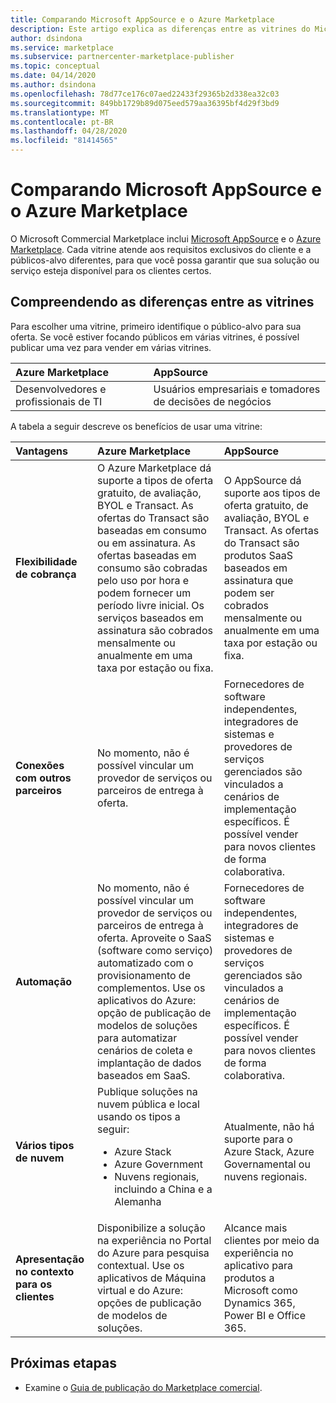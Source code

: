 ```yaml
---
title: Comparando Microsoft AppSource e o Azure Marketplace
description: Este artigo explica as diferenças entre as vitrines do Microsoft Commercial Marketplace – Microsoft AppSource e o Azure Marketplace.
author: dsindona
ms.service: marketplace
ms.subservice: partnercenter-marketplace-publisher
ms.topic: conceptual
ms.date: 04/14/2020
ms.author: dsindona
ms.openlocfilehash: 78d77ce176c07aed22433f29365b2d338ea32c03
ms.sourcegitcommit: 849bb1729b89d075eed579aa36395bf4d29f3bd9
ms.translationtype: MT
ms.contentlocale: pt-BR
ms.lasthandoff: 04/28/2020
ms.locfileid: "81414565"
---
```

# <a name="comparing-microsoft-appsource-and-azure-marketplace"></a>Comparando Microsoft AppSource e o Azure Marketplace

O Microsoft Commercial Marketplace inclui [Microsoft AppSource](https://appsource.microsoft.com) e o [Azure Marketplace](https://azuremarketplace.microsoft.com). Cada vitrine atende aos requisitos exclusivos do cliente e a públicos-alvo diferentes, para que você possa garantir que sua solução ou serviço esteja disponível para os clientes certos.

## <a name="understanding-the-differences-between-storefronts"></a>Compreendendo as diferenças entre as vitrines

Para escolher uma vitrine, primeiro identifique o público-alvo para sua oferta. Se você estiver focando públicos em várias vitrines, é possível publicar uma vez para vender em várias vitrines.

| Azure Marketplace | AppSource |
|:--- |:--- |
| Desenvolvedores e profissionais de TI | Usuários empresariais e tomadores de decisões de negócios |

A tabela a seguir descreve os benefícios de usar uma vitrine:

| Vantagens | Azure Marketplace | AppSource |
|:--- |:--- | :--- |
| **Flexibilidade de cobrança** | O Azure Marketplace dá suporte a tipos de oferta gratuito, de avaliação, BYOL e Transact. As ofertas do Transact são baseadas em consumo ou em assinatura. As ofertas baseadas em consumo são cobradas pelo uso por hora e podem fornecer um período livre inicial. Os serviços baseados em assinatura são cobrados mensalmente ou anualmente em uma taxa por estação ou fixa.| O AppSource dá suporte aos tipos de oferta gratuito, de avaliação, BYOL e Transact. As ofertas do Transact são produtos SaaS baseados em assinatura que podem ser cobrados mensalmente ou anualmente em uma taxa por estação ou fixa. |
|**Conexões com outros parceiros**  | No momento, não é possível vincular um provedor de serviços ou parceiros de entrega à oferta. | Fornecedores de software independentes, integradores de sistemas e provedores de serviços gerenciados são vinculados a cenários de implementação específicos. É possível vender para novos clientes de forma colaborativa. |
| **Automação** | No momento, não é possível vincular um provedor de serviços ou parceiros de entrega à oferta. Aproveite o SaaS (software como serviço) automatizado com o provisionamento de complementos. Use os aplicativos do Azure: opção de publicação de modelos de soluções para automatizar cenários de coleta e implantação de dados baseados em SaaS. | Fornecedores de software independentes, integradores de sistemas e provedores de serviços gerenciados são vinculados a cenários de implementação específicos. É possível vender para novos clientes de forma colaborativa. |
| **Vários tipos de nuvem** | Publique soluções na nuvem pública e local usando os tipos a seguir:<ul> <li>Azure Stack</li> <li>Azure Government</li> <li>Nuvens regionais, incluindo a China e a Alemanha</li></ul> | Atualmente, não há suporte para o Azure Stack, Azure Governamental ou nuvens regionais. |
| **Apresentação no contexto para os clientes** | Disponibilize a solução na experiência no Portal do Azure para pesquisa contextual. Use os aplicativos de Máquina virtual e do Azure: opções de publicação de modelos de soluções. | Alcance mais clientes por meio da experiência no aplicativo para produtos a Microsoft como Dynamics 365, Power BI e Office 365. |

## <a name="next-steps"></a>Próximas etapas

* Examine o [Guia de publicação do Marketplace comercial](./marketplace-publishers-guide.md).

